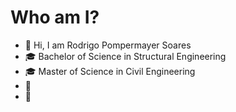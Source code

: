 # Who am I?
- 👋 Hi, I am Rodrigo Pompermayer Soares
- 🎓 Bachelor of Science in Structural Engineering
- 🎓 Master of Science in Civil Engineering
- 📖 
- 📝

